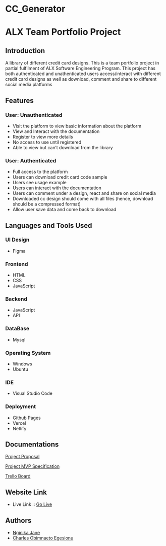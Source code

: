 # CC_Generator 

# ALX Team Portfolio Project

## Introduction

A library of different credit card designs.
This is a team portfolio project in partial fulfilment of ALX Software Engineering Program. This project has both authenticated and unathenticated users access/interact with different credit card designs as well as download, comment and share to different social media platforms

## Features

### User: Unauthenticated

- Visit the platform to view basic information about the platform
- View and Interact with the documentation
- Register to view more details
- No access to use until registered
- Able to view but can’t download from the library

### User: Authenticated

- Full access to the platform
- Users can download credit card code sample
- Users see usage example
- Users can interact with the documentation
- Users can comment under a design, react and share on social media
- Downloaded cc design should come with all files (hence, download should be a compressed format)
- Allow user save data and come back to download

## Languages and Tools Used

### UI Design
- Figma

### Frontend 
- HTML
- CSS
- JavaScript

### Backend
- JavaScript
- API

### DataBase
- Mysql

### Operating System
- Windows
- Ubuntu

### IDE
- Visual Studio Code

### Deployment
- Github Pages
- Vercel
- Netlify

## Documentations

[Project Proposal](https://docs.google.com/document/d/1MdETpjXAZDYXFHCX6k5NznJY5AI5fu4cDcI_JVYZLVk/edit?usp=sharing)

[Project MVP Specification](https://docs.google.com/document/d/1MM5CyrXbOaykqE_vHk6A2CnZ0i01GYIfow9BpopuBbk/edit?usp=sharing)

[Trello Board](https://trello.com/invite/b/qLRDcE6s/ATTIf78300db44661988e5557c7508bfb43d39CE3808/project-milestone)

## Website Link
- Live Link :: [Go Live](https://cardcafe.vercel.app/)

## Authors

- [Nginika Jane](https://github.com/Nginika)
- [Charles Obimnaeto Egesionu](https://www.github.com/IamNaeto)
